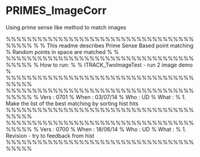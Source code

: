 PRIMES_ImageCorr
================

Using prime sense like method to match images

%%%%%%%%%%%%%%%%%%%%%%%%%%%%%%%%%%%%%%%%%
%
% This readme describes Prime Sense Based point matching
% Random points in space are matched
% 
%
%%%%%%%%%%%%%%%%%%%%%%%%%%%%%%%%%%%%%%%%%
% How to run:
% 
% ITRACK_TwoImageTest	- run 2 image demo
%
%%%%%%%%%%%%%%%%%%%%%%%%%%%%%%%%%%%%%%%%%
%%%%%%%%%%%%%%%%%%%%%%%%%%%%%%%%%%%%%%%%%
% Vers 	: 0701
% When 	: 03/07/14
% Who 	: UD
% What 	:
% 1. Make the list of the best matching by sorting hist hits 
%%%%%%%%%%%%%%%%%%%%%%%%%%%%%%%%%%%%%%%%%
%%%%%%%%%%%%%%%%%%%%%%%%%%%%%%%%%%%%%%%%%
% Vers 	: 0700
% When 	: 18/06/14
% Who 	: UD
% What 	:
% 1. Revision - try to feedback from hist 
%%%%%%%%%%%%%%%%%%%%%%%%%%%%%%%%%%%%%%%%%
